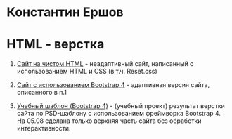 

# Константин Ершов

# HTML - верстка
1. [Сайт на чистом HTML]( https://konstantinershow.github.io/less12/ "Учебный проект: использование html, css, +reset.css") - неадаптивный сайт, написанный с использованием HTML и CSS (в т.ч. Reset.css)


2. [Сайт с использованием Bootstrap 4]( https://konstantinershow.github.io/btstrp_vers/ "Учебный проект: использование html, css, Bootstrap") - адаптивная версия сайта, описанного в п.1

3. [Учебный шаблон (Bootstrap 4)]( https://konstantinershow.github.io/template_for_learning/src/ "Учебный проект: использование html, css, Bootstrap") - (учебный проект) результат верстки сайта по PSD-шаблону с использованием фреймворка Bootstrap 4. На 05.08 сделана только верхняя часть сайта без обработки интерактивности.
